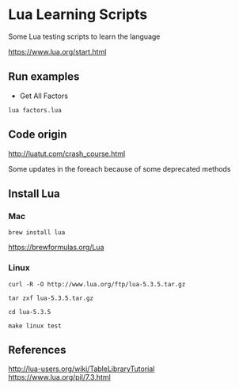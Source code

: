 # Lua Learning Scripts
Some Lua testing scripts to learn the language

https://www.lua.org/start.html

## Run examples

- Get All Factors

`lua factors.lua`

## Code origin 
http://luatut.com/crash_course.html

Some updates in the foreach because of some deprecated methods

## Install Lua

### Mac
`brew install lua`

https://brewformulas.org/Lua

### Linux

`curl -R -O http://www.lua.org/ftp/lua-5.3.5.tar.gz`

`tar zxf lua-5.3.5.tar.gz`

`cd lua-5.3.5`

`make linux test`

## References
http://lua-users.org/wiki/TableLibraryTutorial
https://www.lua.org/pil/7.3.html